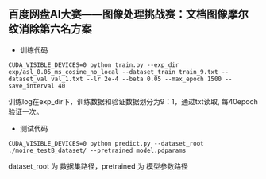 ## 百度网盘AI大赛——图像处理挑战赛：文档图像摩尔纹消除第六名方案

- 训练代码
```
CUDA_VISIBLE_DEVICES=0 python train.py --exp_dir exp/asl_0.05_ms_cosine_no_local --dataset_train train_9.txt --dataset_val val_1.txt --lr 2e-4 --beta 0.05 --max_epoch 1500 --save_interval 40
```
训练log在exp_dir下，训练数据和验证数据划分为9：1，通过txt读取, 每40epoch验证一次。

- 测试代码
```
CUDA_VISIBLE_DEVICES=0 python predict.py --dataset_root ./moire_testB_dataset/ --pretrained model.pdparams
```

dataset_root 为 数据集路径，pretrained 为 模型参数路径

